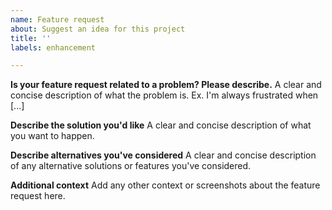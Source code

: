 ```yaml
---
name: Feature request
about: Suggest an idea for this project
title: ''
labels: enhancement

---
```

<!--
Please first search existing issues for the feature you are requesting;
it may already exist, even as a closed issue.
-->

<!--
Describe the feature.

Please give us as much context as possible about the feature. For example,
you could include a story about a time when you wanted to use the feature,
and also tell us what you had to do instead. The last part is helpful
because it gives us an idea of how much harder your life is without the
feature.

-->
**Is your feature request related to a problem? Please describe.**
A clear and concise description of what the problem is. Ex. I'm always frustrated when [...]

**Describe the solution you'd like**
A clear and concise description of what you want to happen.

**Describe alternatives you've considered**
A clear and concise description of any alternative solutions or features you've considered.

**Additional context**
Add any other context or screenshots about the feature request here.
